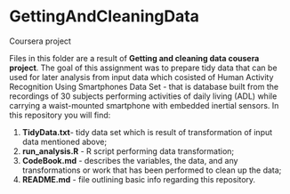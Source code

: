 # GettingAndCleaningData
Coursera project

Files in this folder are a result of <strong>Getting and cleaning data cousera project</strong>. The goal of this assignment was to prepare tidy data that can be used for later analysis from input data which cosisted of Human Activity Recognition Using Smartphones Data Set - that is database built from the recordings of 30 subjects performing activities of daily living (ADL) while carrying a waist-mounted smartphone with embedded inertial sensors. In this repository you will find:

1. <strong>TidyData.txt</strong>- tidy data set which is result of transformation of input data mentioned above;
2. <strong>run_analysis.R</strong> - R script performing data transformation;
2. <strong>CodeBook.md</strong> - describes the variables, the data, and any transformations or work that has been performed to clean up the data;
3. <strong>README.md</strong> - file outlining basic info regarding this repository.
